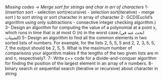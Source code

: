 *Missing codes -> Merge sort for strings and char in arr of characters*
1-  (insertion sort - selection sort(recursive) - selection sort(iterative) - merge sort ) to sort string or sort  character in array of character
2-  GCD(Euclid’s algorithm using only subtractions - consective integer checking algorithm.)
3-  Design an algorithm for computing the value of a polynomial at a point x, which runs in time that is at most O (n) in the worst case.(ابحث عنه في الشيتات)
5-  Design an algorithm to find all the common elements in two sorted lists of numbers. For example, for the lists 2, 5, 5, 5 and 2, 2, 3, 5, 5, 7, the output should be 2, 5, 5. What is the maximum number of comparisons your algorithm makes if the lengths of the two given lists are m and n, respectively?.
7-  Write c++ code for a divide-and-conquer algorithm for finding the position of the largest element in an array of n numbers.
8-  binary search or sequential search (iterative or recursive) about character in string

